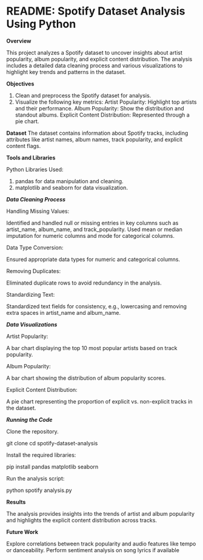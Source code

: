 # README: Spotify Dataset Analysis Using Python

**Overview** 

This project analyzes a Spotify dataset to uncover insights about artist popularity, album popularity, and explicit content distribution. The analysis includes a detailed data cleaning process and various visualizations to highlight key trends and patterns in the dataset.

**Objectives**
1. Clean and preprocess the Spotify dataset for analysis.
2. Visualize the following key metrics:
    Artist Popularity: Highlight top artists and their performance.
    Album Popularity: Show the distribution and standout albums.
    Explicit Content Distribution: Represented through a pie chart.

**Dataset**
The dataset contains information about Spotify tracks, including attributes like artist names, album names, track popularity, and explicit content flags.

**Tools and Libraries**

Python Libraries Used:
1. pandas for data manipulation and cleaning.
2. matplotlib and seaborn for data visualization.
   
***Data Cleaning Process***

Handling Missing Values:

Identified and handled null or missing entries in key columns such as artist_name, album_name, and track_popularity.
Used mean or median imputation for numeric columns and mode for categorical columns.

Data Type Conversion:

Ensured appropriate data types for numeric and categorical columns.

Removing Duplicates:

Eliminated duplicate rows to avoid redundancy in the analysis.

Standardizing Text:

Standardized text fields for consistency, e.g., lowercasing and removing extra spaces in artist_name and album_name.

***Data Visualizations***

Artist Popularity:

A bar chart displaying the top 10 most popular artists based on track popularity.

Album Popularity:

A bar chart showing the distribution of album popularity scores.

Explicit Content Distribution:

A pie chart representing the proportion of explicit vs. non-explicit tracks in the dataset.

***Running the Code***

Clone the repository.

git clone <repository-url>
cd spotify-dataset-analysis

Install the required libraries:

pip install pandas matplotlib seaborn

Run the analysis script:

python spotify analysis.py

**Results**

The analysis provides insights into the trends of artist and album popularity and highlights the explicit content distribution across tracks.

**Future Work**

Explore correlations between track popularity and audio features like tempo or danceability.
Perform sentiment analysis on song lyrics if available
